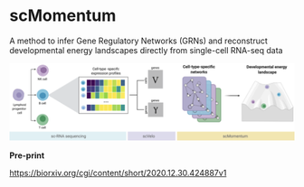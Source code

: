 # scMomentum

A method to infer Gene Regulatory Networks (GRNs) and reconstruct developmental energy landscapes directly from single-cell RNA-seq data

![Pipeline](/images/pipeline.png)

**Pre-print**

https://biorxiv.org/cgi/content/short/2020.12.30.424887v1 
